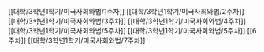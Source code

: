 [[대학/3학년1학기/미국사회와법/1주차]]
[[대학/3학년1학기/미국사회와법/2주차]]
[[대학/3학년1학기/미국사회와법/3주차]]
[[대학/3학년1학기/미국사회와법/4주차]]
[[대학/3학년1학기/미국사회와법/5주차]]
[[대학/3학년1학기/미국사회와법/5주차]]
[[6주차]]
[[대학/3학년1학기/미국사회와법/7주차]]